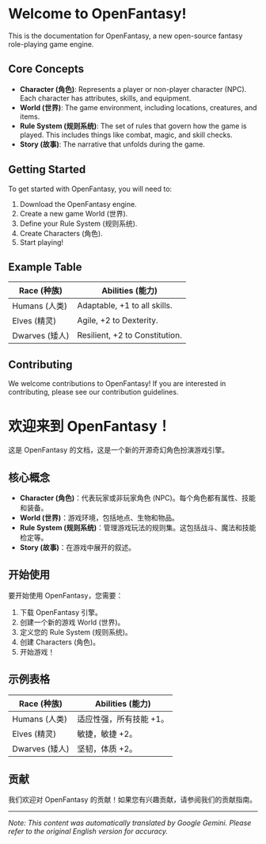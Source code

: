 # Welcome to OpenFantasy!

This is the documentation for OpenFantasy, a new open-source fantasy role-playing game engine.

## Core Concepts

*   **Character (角色)**: Represents a player or non-player character (NPC). Each character has attributes, skills, and equipment.
*   **World (世界)**: The game environment, including locations, creatures, and items.
*   **Rule System (规则系统)**: The set of rules that govern how the game is played. This includes things like combat, magic, and skill checks.
*   **Story (故事)**: The narrative that unfolds during the game.

## Getting Started

To get started with OpenFantasy, you will need to:

1.  Download the OpenFantasy engine.
2.  Create a new game World (世界).
3.  Define your Rule System (规则系统).
4.  Create Characters (角色).
5.  Start playing!

## Example Table

| Race (种族)   | Abilities (能力)                               |
| ----------- | ---------------------------------------------- |
| Humans (人类) | Adaptable, +1 to all skills.                   |
| Elves (精灵)  | Agile, +2 to Dexterity.                          |
| Dwarves (矮人) | Resilient, +2 to Constitution.                  |

## Contributing

We welcome contributions to OpenFantasy! If you are interested in contributing, please see our contribution guidelines.
# 欢迎来到 OpenFantasy！

这是 OpenFantasy 的文档，这是一个新的开源奇幻角色扮演游戏引擎。

## 核心概念

*   **Character (角色)**：代表玩家或非玩家角色 (NPC)。每个角色都有属性、技能和装备。
*   **World (世界)**：游戏环境，包括地点、生物和物品。
*   **Rule System (规则系统)**：管理游戏玩法的规则集。这包括战斗、魔法和技能检定等。
*   **Story (故事)**：在游戏中展开的叙述。

## 开始使用

要开始使用 OpenFantasy，您需要：

1.  下载 OpenFantasy 引擎。
2.  创建一个新的游戏 World (世界)。
3.  定义您的 Rule System (规则系统)。
4.  创建 Characters (角色)。
5.  开始游戏！

## 示例表格

| Race (种族)   | Abilities (能力)                               |
| ----------- | ---------------------------------------------- |
| Humans (人类) | 适应性强，所有技能 +1。                        |
| Elves (精灵)  | 敏捷，敏捷 +2。                              |
| Dwarves (矮人) | 坚韧，体质 +2。                              |

## 贡献

我们欢迎对 OpenFantasy 的贡献！如果您有兴趣贡献，请参阅我们的贡献指南。


---
_Note: This content was automatically translated by Google Gemini. Please refer to the original English version for accuracy._